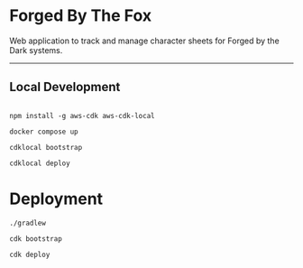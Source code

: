 # Forged By The Fox

Web application to track and manage character sheets for Forged by the Dark systems.

---------

## Local Development

```shell

npm install -g aws-cdk aws-cdk-local

docker compose up

cdklocal bootstrap

cdklocal deploy
```

# Deployment

```shell
./gradlew

cdk bootstrap

cdk deploy
```